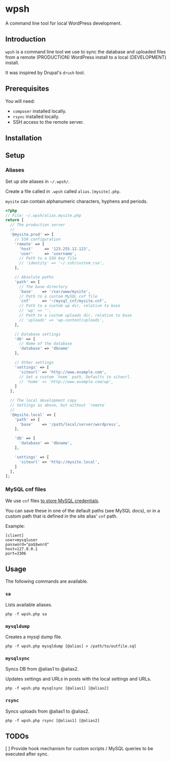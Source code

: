 # wpsh

A command line tool for local WordPress development.

## Introduction

`wpsh` is a command line tool we use to sync the database and uploaded files from a remote (PRODUCTION) WordPress install to a local (DEVELOPMENT) install.

It was inspired by Drupal's `drush` tool.

## Prerequisites

You will need:

* `composer` installed locally.
* `rsync` installed locally.
* SSH access to the remote server.

## Installation

## Setup

### Aliases

Set up site aliases in `~/.wpsh/`.

Create a file called in `.wpsh` called `alias.[mysite].php`.

`mysite` can contain alphanumeric characters, hyphens and periods.

```php
<?php
// File: ~/.wpsh/alias.mysite.php
return [
  // The production server
  //
  '@mysite.prod' => [
    // SSH configuration
    'remote' => [
      'host'     => '123.255.12.123',
      'user'     => 'username',
      // Path to a SSH key file
      // 'identity' => '~/.ssh/custom_rsa',
    ],

    // Absolute paths
    'path' => [
      // The base directory
      'base'    => '/var/www/mysite',
      // Path to a custom MySQL cnf file
      'cnf'     => '~/mysql_cnf/mysite.cnf',
      // Path to a custom wp dir, relative to base
      // 'wp' => '',
      // Path to a custom uploads dir, relative to base
      // 'uploads' => 'wp-content/uploads',
    ],

    // Database settings
    'db' => [
      // Name of the database
      'database' => 'dbname'
    ],

    // Other settings
    'settings' => [
      'siteurl' => 'http://www.example.com',
      // Set a custom `home` path. Defaults to siteurl.
      // 'home' => 'http://www.example.com/wp',
    ]
  ],

  // The local development copy
  // Settings as above, but without `remote`
  //
  '@mysite.local' => [
    'path' => [
      'base'    => '/path/local/server/wordpress',
    ],

    'db' => [
      'database' => 'dbname',
    ],

    'settings' => [
      'siteurl' => 'http://mysite.local',
    ]
  ],
];
```

### MySQL cnf files

We use `cnf` files [to store MySQL credentials](http://dev.mysql.com/doc/refman/5.7/en/option-files.html).

You can save these in one of the default paths (see MySQL docs), or in a custom path that is defined in the site alias' `cnf` path.

Example:

```
[client]
user=mysqluser
password="pa$$word"
host=127.0.0.1
port=3306
```

## Usage

The following commands are available.

### `sa`

Lists available aliases.

```
php -f wpsh.php sa
```

### `mysqldump`

Creates a mysql dump file.

```
php -f wpsh.php mysqldump [@alias] > /path/to/outfile.sql
```

### `mysqlsync`

Syncs DB from @alias1 to @alias2.

Updates settings and URLs in posts with the local settings and URLs.

```
php -f wpsh.php mysqlsync [@alias1] [@alias2]
```

### `rsync`

Syncs uploads from @alias1 to @alias2.

```
php -f wpsh.php rsync [@alias1] [@alias2]
```

## TODOs

[ ] Provide hook mechanism for custom scripts / MySQL queries to be executed after sync.